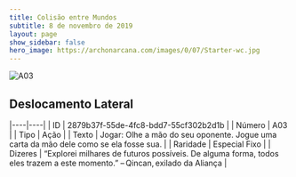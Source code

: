 ```yaml
---
title: Colisão entre Mundos
subtitle: 8 de novembro de 2019
layout: page
show_sidebar: false
hero_image: https://archonarcana.com/images/0/07/Starter-wc.jpg
---
```


![A03](https://cdn.keyforgegame.com/media/card_front/pt/453_A03_4X22XPH8FHP7_pt.png)

## Deslocamento Lateral

|----|----|
| ID | 2879b37f-55de-4fc8-bdd7-55cf302b2d1b |
| Número | A03 |
| Tipo | Ação |
| Texto | Jogar: Olhe a mão do seu oponente. Jogue uma carta da mão dele como se ela fosse sua. |
| Raridade | Especial Fixo |
| Dizeres | “Explorei milhares de futuros possíveis.  De alguma forma, todos eles trazem a este momento.” – Qincan, exilado da Aliança |
